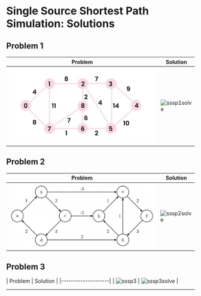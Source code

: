 
# Single Source Shortest Path Simulation: Solutions

## Problem 1

| Problem | Solution |
|---------|----------|
| ![sssp1](sssp1.png) | ![sssp1solve](sssp1solve.png) |

## Problem 2 

| Problem | Solution |
|---------|----------|
| ![sssp2](sssp2.png) | ![sssp2solve](sssp2solve.png) |

## Problem 3

| Problem | Solution |
|--------------------|
| ![sssp3](sssp3.png) | ![sssp3solve](sssp3solve.png) |

---
